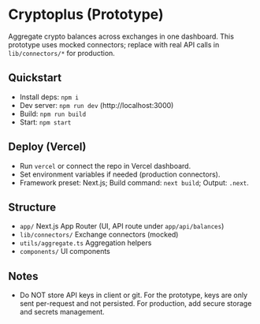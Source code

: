# Cryptoplus (Prototype)

Aggregate crypto balances across exchanges in one dashboard. This prototype uses mocked connectors; replace with real API calls in `lib/connectors/*` for production.

## Quickstart

- Install deps: `npm i`
- Dev server: `npm run dev` (http://localhost:3000)
- Build: `npm run build`
- Start: `npm start`

## Deploy (Vercel)

- Run `vercel` or connect the repo in Vercel dashboard.
- Set environment variables if needed (production connectors).
- Framework preset: Next.js; Build command: `next build`; Output: `.next`.

## Structure

- `app/` Next.js App Router (UI, API route under `app/api/balances`)
- `lib/connectors/` Exchange connectors (mocked)
- `utils/aggregate.ts` Aggregation helpers
- `components/` UI components

## Notes

- Do NOT store API keys in client or git. For the prototype, keys are only sent per-request and not persisted. For production, add secure storage and secrets management.

